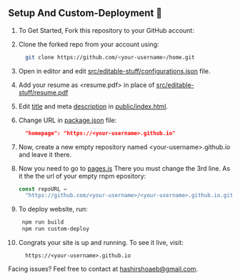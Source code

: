 ## Setup And Custom-Deployment 🔧

1. To Get Started, Fork this repository to your GitHub account:
2. Clone the forked repo from your account using:

   ```bash
     git clone https://github.com/<your-username>/home.git
   ```

3. Open in editor and edit [src/editable-stuff/configurations.json](./src/editable-stuff/configurations.json) file.
4. Add your resume as <resume.pdf> in place of [src/editable-stuff/resume.pdf](./src/editable-stuff/)
5. Edit [title](./public/index.html#L34) and meta [description](./public/index.html#L13) in [public/index.html](./public/index.html).
6. Change URL in [package.json](./package.json) file:

   ```json
     "homepage": "https://<your-username>.github.io"
   ```

7. Now, create a new empty repository named \<your-username>.github.io and leave it there.
8. Now you need to go to [pages.js](../pages.js#L3)
   There you must change the 3rd line. As it the the url of your empty rnpm epository:

   ```js
   const repoURL =
     "https://github.com/<your-username>/<your-username>.github.io.git";
   ```

9. To deploy website, run:

   ```bash
    npm run build
    npm run custom-deploy
   ```

10. Congrats your site is up and running. To see it live, visit:

    ```https
      https://<your-username>.github.io
    ```

Facing issues? Feel free to contact at hashirshoaeb@gmail.com.
